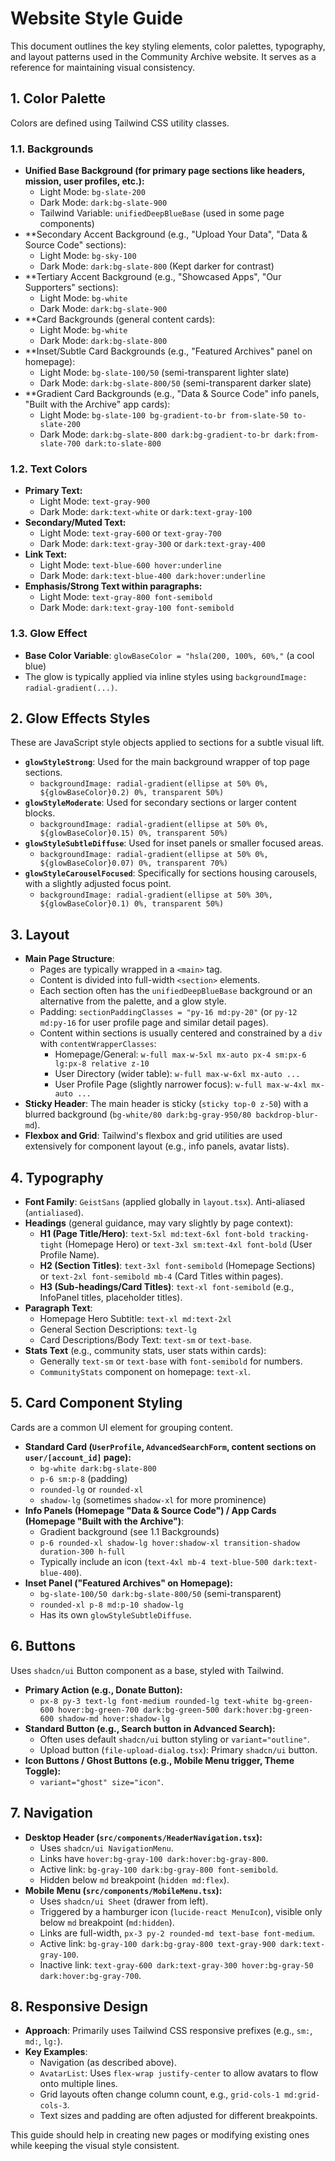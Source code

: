 # Website Style Guide

This document outlines the key styling elements, color palettes, typography, and layout patterns used in the Community Archive website. It serves as a reference for maintaining visual consistency.

## 1. Color Palette

Colors are defined using Tailwind CSS utility classes.

### 1.1. Backgrounds

*   **Unified Base Background (for primary page sections like headers, mission, user profiles, etc.):**
    *   Light Mode: `bg-slate-200`
    *   Dark Mode: `dark:bg-slate-900`
    *   Tailwind Variable: `unifiedDeepBlueBase` (used in some page components)
*   **Secondary Accent Background (e.g., "Upload Your Data", "Data & Source Code" sections):
    *   Light Mode: `bg-sky-100`
    *   Dark Mode: `dark:bg-slate-800` (Kept darker for contrast)
*   **Tertiary Accent Background (e.g., "Showcased Apps", "Our Supporters" sections):
    *   Light Mode: `bg-white`
    *   Dark Mode: `dark:bg-slate-900`
*   **Card Backgrounds (general content cards):
    *   Light Mode: `bg-white`
    *   Dark Mode: `dark:bg-slate-800`
*   **Inset/Subtle Card Backgrounds (e.g., "Featured Archives" panel on homepage):
    *   Light Mode: `bg-slate-100/50` (semi-transparent lighter slate)
    *   Dark Mode: `dark:bg-slate-800/50` (semi-transparent darker slate)
*   **Gradient Card Backgrounds (e.g., "Data & Source Code" info panels, "Built with the Archive" app cards):
    *   Light Mode: `bg-slate-100 bg-gradient-to-br from-slate-50 to-slate-200`
    *   Dark Mode: `dark:bg-slate-800 dark:bg-gradient-to-br dark:from-slate-700 dark:to-slate-800`

### 1.2. Text Colors

*   **Primary Text:**
    *   Light Mode: `text-gray-900`
    *   Dark Mode: `dark:text-white` or `dark:text-gray-100`
*   **Secondary/Muted Text:**
    *   Light Mode: `text-gray-600` or `text-gray-700`
    *   Dark Mode: `dark:text-gray-300` or `dark:text-gray-400`
*   **Link Text:**
    *   Light Mode: `text-blue-600 hover:underline`
    *   Dark Mode: `dark:text-blue-400 dark:hover:underline`
*   **Emphasis/Strong Text within paragraphs:**
    *   Light Mode: `text-gray-800 font-semibold`
    *   Dark Mode: `dark:text-gray-100 font-semibold`

### 1.3. Glow Effect

*   **Base Color Variable**: `glowBaseColor = "hsla(200, 100%, 60%,"` (a cool blue)
*   The glow is typically applied via inline styles using `backgroundImage: radial-gradient(...)`.

## 2. Glow Effects Styles

These are JavaScript style objects applied to sections for a subtle visual lift.

*   **`glowStyleStrong`**: Used for the main background wrapper of top page sections.
    *   `backgroundImage: radial-gradient(ellipse at 50% 0%, ${glowBaseColor}0.2) 0%, transparent 50%)`
*   **`glowStyleModerate`**: Used for secondary sections or larger content blocks.
    *   `backgroundImage: radial-gradient(ellipse at 50% 0%, ${glowBaseColor}0.15) 0%, transparent 50%)`
*   **`glowStyleSubtleDiffuse`**: Used for inset panels or smaller focused areas.
    *   `backgroundImage: radial-gradient(ellipse at 50% 0%, ${glowBaseColor}0.07) 0%, transparent 70%)`
*   **`glowStyleCarouselFocused`**: Specifically for sections housing carousels, with a slightly adjusted focus point.
    *   `backgroundImage: radial-gradient(ellipse at 50% 30%, ${glowBaseColor}0.1) 0%, transparent 50%)`

## 3. Layout

*   **Main Page Structure**:
    *   Pages are typically wrapped in a `<main>` tag.
    *   Content is divided into full-width `<section>` elements.
    *   Each section often has the `unifiedDeepBlueBase` background or an alternative from the palette, and a glow style.
    *   Padding: `sectionPaddingClasses = "py-16 md:py-20"` (or `py-12 md:py-16` for user profile page and similar detail pages).
    *   Content within sections is usually centered and constrained by a `div` with `contentWrapperClasses`:
        *   Homepage/General: `w-full max-w-5xl mx-auto px-4 sm:px-6 lg:px-8 relative z-10`
        *   User Directory (wider table): `w-full max-w-6xl mx-auto ...`
        *   User Profile Page (slightly narrower focus): `w-full max-w-4xl mx-auto ...`
*   **Sticky Header**: The main header is sticky (`sticky top-0 z-50`) with a blurred background (`bg-white/80 dark:bg-gray-950/80 backdrop-blur-md`).
*   **Flexbox and Grid**: Tailwind's flexbox and grid utilities are used extensively for component layout (e.g., info panels, avatar lists).

## 4. Typography

*   **Font Family**: `GeistSans` (applied globally in `layout.tsx`). Anti-aliased (`antialiased`).
*   **Headings** (general guidance, may vary slightly by page context):
    *   **H1 (Page Title/Hero)**: `text-5xl md:text-6xl font-bold tracking-tight` (Homepage Hero) or `text-3xl sm:text-4xl font-bold` (User Profile Name).
    *   **H2 (Section Titles)**: `text-3xl font-semibold` (Homepage Sections) or `text-2xl font-semibold mb-4` (Card Titles within pages).
    *   **H3 (Sub-headings/Card Titles)**: `text-xl font-semibold` (e.g., InfoPanel titles, placeholder titles).
*   **Paragraph Text**:
    *   Homepage Hero Subtitle: `text-xl md:text-2xl`
    *   General Section Descriptions: `text-lg`
    *   Card Descriptions/Body Text: `text-sm` or `text-base`.
*   **Stats Text** (e.g., community stats, user stats within cards):
    *   Generally `text-sm` or `text-base` with `font-semibold` for numbers.
    *   `CommunityStats` component on homepage: `text-xl`.

## 5. Card Component Styling

Cards are a common UI element for grouping content.

*   **Standard Card (`UserProfile`, `AdvancedSearchForm`, content sections on `user/[account_id]` page):**
    *   `bg-white dark:bg-slate-800`
    *   `p-6 sm:p-8` (padding)
    *   `rounded-lg` or `rounded-xl`
    *   `shadow-lg` (sometimes `shadow-xl` for more prominence)
*   **Info Panels (Homepage "Data & Source Code") / App Cards (Homepage "Built with the Archive")**:
    *   Gradient background (see 1.1 Backgrounds)
    *   `p-6 rounded-xl shadow-lg hover:shadow-xl transition-shadow duration-300 h-full`
    *   Typically include an icon (`text-4xl mb-4 text-blue-500 dark:text-blue-400`).
*   **Inset Panel ("Featured Archives" on Homepage):**
    *   `bg-slate-100/50 dark:bg-slate-800/50` (semi-transparent)
    *   `rounded-xl p-8 md:p-10 shadow-lg`
    *   Has its own `glowStyleSubtleDiffuse`.

## 6. Buttons

Uses `shadcn/ui` Button component as a base, styled with Tailwind.

*   **Primary Action (e.g., Donate Button):**
    *   `px-8 py-3 text-lg font-medium rounded-lg text-white bg-green-600 hover:bg-green-700 dark:bg-green-500 dark:hover:bg-green-600 shadow-md hover:shadow-lg`
*   **Standard Button (e.g., Search button in Advanced Search):**
    *   Often uses default `shadcn/ui` button styling or `variant="outline"`.
    *   Upload button (`file-upload-dialog.tsx`): Primary `shadcn/ui` button.
*   **Icon Buttons / Ghost Buttons (e.g., Mobile Menu trigger, Theme Toggle):**
    *   `variant="ghost" size="icon"`.

## 7. Navigation

*   **Desktop Header (`src/components/HeaderNavigation.tsx`):**
    *   Uses `shadcn/ui NavigationMenu`.
    *   Links have `hover:bg-gray-100 dark:hover:bg-gray-800`.
    *   Active link: `bg-gray-100 dark:bg-gray-800 font-semibold`.
    *   Hidden below `md` breakpoint (`hidden md:flex`).
*   **Mobile Menu (`src/components/MobileMenu.tsx`):**
    *   Uses `shadcn/ui Sheet` (drawer from left).
    *   Triggered by a hamburger icon (`lucide-react MenuIcon`), visible only below `md` breakpoint (`md:hidden`).
    *   Links are full-width, `px-3 py-2 rounded-md text-base font-medium`.
    *   Active link: `bg-gray-100 dark:bg-gray-800 text-gray-900 dark:text-gray-100`.
    *   Inactive link: `text-gray-600 dark:text-gray-300 hover:bg-gray-50 dark:hover:bg-gray-700`.

## 8. Responsive Design

*   **Approach**: Primarily uses Tailwind CSS responsive prefixes (e.g., `sm:`, `md:`, `lg:`).
*   **Key Examples**: 
    *   Navigation (as described above).
    *   `AvatarList`: Uses `flex-wrap justify-center` to allow avatars to flow onto multiple lines.
    *   Grid layouts often change column count, e.g., `grid-cols-1 md:grid-cols-3`.
    *   Text sizes and padding are often adjusted for different breakpoints.

This guide should help in creating new pages or modifying existing ones while keeping the visual style consistent. 